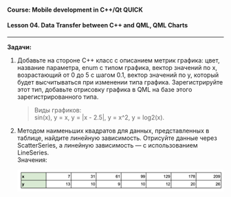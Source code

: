 #### Course: Mobile development in C++/Qt QUICK  
#### Lesson 04. Data Transfer between C++ and QML, QML Charts  

***  

<b>Задачи:</b>  

1. Добавьте на стороне C++ класс с описанием метрик графика: цвет, название параметра, enum с типом графика, вектор значений по x, возрастающий от 0 до 5 с шагом 0.1, вектор значений по y, который будет высчитываться при изменении типа графика. Зарегистрируйте этот тип, добавьте отрисовку графика в QML на базе этого зарегистрированного типа.
   > Виды графиков:  
   > sin(x), y = x, y = |x - 2.5|, y = x^2, y = log2(x).  

2. Методом наименьших квадратов для данных, представленных в таблице, найдите линейную зависимость. Отрисуйте данные через ScatterSeries, а линейную зависимость — с использованием LineSeries.  
   Значения:  

   <p align="center">
       <img src="Таблица 1.png  " alt="" title="Данные">
   </p>  







